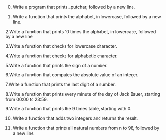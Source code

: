 0. Write a program that prints _putchar, followed by a new line.

1. Write a function that prints the alphabet, in lowercase, followed by a new line.

2.Write a function that prints 10 times the alphabet, in lowercase, followed by a new line.

3.Write a function that checks for lowercase character.

4.Write a function that checks for alphabetic character.

5.Write a function that prints the sign of a number.

6.Write a function that computes the absolute value of an integer.

7.Write a function that prints the last digit of a number.

8.Write a function that prints every minute of the day of Jack Bauer, starting from 00:00 to 23:59.

9.Write a function that prints the 9 times table, starting with 0.

10. Write a function that adds two integers and returns the result.

11. Write a function that prints all natural numbers from n to 98, followed by a new line.
